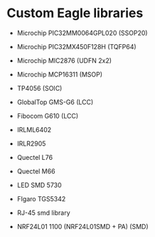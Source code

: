 # Custom Eagle libraries
- Microchip PIC32MM0064GPL020 (SSOP20)
- Microchip PIC32MX450F128H (TQFP64)
- Microchip MIC2876 (UDFN 2x2)
- Microchip MCP16311 (MSOP)
- TP4056 (SOIC)

- GlobalTop GMS-G6 (LCC)
- Fibocom G610 (LCC)

- IRLML6402
- IRLR2905

- Quectel L76
- Quectel M66

- LED SMD 5730

- FIgaro TGS5342

- RJ-45 smd library
- NRF24L01 1100 (NRF24L01SMD + PA) (SMD)
